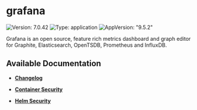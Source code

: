 # grafana

![Version: 7.0.42](https://img.shields.io/badge/Version-7.0.42-informational?style=flat-square) ![Type: application](https://img.shields.io/badge/Type-application-informational?style=flat-square) ![AppVersion: "9.5.2"](https://img.shields.io/badge/AppVersion-"9.5.2"-informational?style=flat-square)

Grafana is an open source, feature rich metrics dashboard and graph editor for Graphite, Elasticsearch, OpenTSDB, Prometheus and InfluxDB.

## Available Documentation

- [**Changelog**](CHANGELOG)

- [**Container Security**](container-security)

- [**Helm Security**](helm-security)

